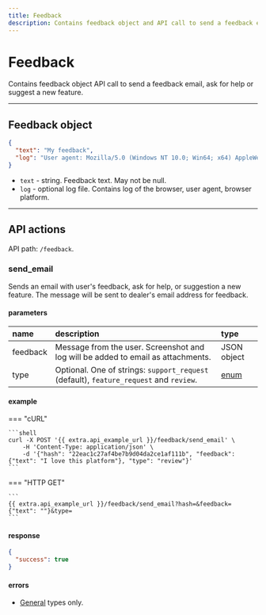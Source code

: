 ```yaml
---
title: Feedback
description: Contains feedback object and API call to send a feedback email, ask for help or suggest a new feature.
---
```


# Feedback

Contains feedback object API call to send a feedback email, ask for help or suggest a new feature.

<hr>

## Feedback object

```JSON
{
  "text": "My feedback",
  "log": "User agent: Mozilla/5.0 (Windows NT 10.0; Win64; x64) AppleWebKit/537.36 (KHTML, like Gecko) Chrome/92.0.4515.131 Safari/537.36\nClient Id: 184541\nhttp://20410.navixy.ru/#/staff/tasks"
}
```

* `text` - string. Feedback text. May not be null.
* `log` - optional log file. Contains log of the browser, user agent, browser platform.

<hr>

## API actions

API path: `/feedback`.

### send_email

Sends an email with user's feedback, ask for help, or suggestion a new feature. The message will be sent to dealer's 
email address for feedback.

#### parameters

| name | description | type |
| :--- | :--- | :--- |
| feedback | Message from the user. Screenshot and log will be added to email as attachments. | JSON object |
| type | Optional. One of strings: `support_request` (default), `feature_request` and `review`.  | [enum](../../getting-started.md#data-types) |

#### example

=== "cURL"

    ```shell
    curl -X POST '{{ extra.api_example_url }}/feedback/send_email' \
        -H 'Content-Type: application/json' \ 
        -d '{"hash": "22eac1c27af4be7b9d04da2ce1af111b", "feedback": {"text": "I love this platform"}, "type": "review"}'
    ```

=== "HTTP GET"

    ```
    {{ extra.api_example_url }}/feedback/send_email?hash=&feedback={"text": ""}&type=
    ```

#### response

```json
{
  "success": true
}
```

#### errors

* [General](../../getting-started.md#error-codes) types only.

